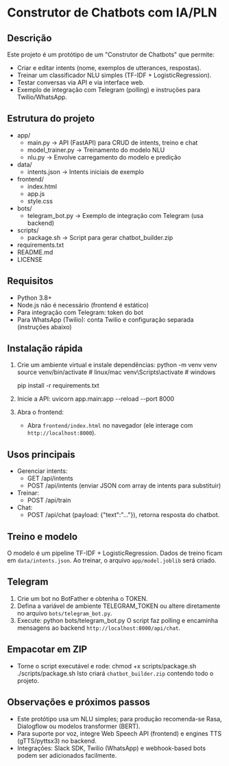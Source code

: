 # Construtor de Chatbots com IA/PLN

Descrição
---------
Este projeto é um protótipo de um "Construtor de Chatbots" que permite:
- Criar e editar intents (nome, exemplos de utterances, respostas).
- Treinar um classificador NLU simples (TF-IDF + LogisticRegression).
- Testar conversas via API e via interface web.
- Exemplo de integração com Telegram (polling) e instruções para Twilio/WhatsApp.

Estrutura do projeto
--------------------
- app/
  - main.py                -> API (FastAPI) para CRUD de intents, treino e chat
  - model_trainer.py       -> Treinamento do modelo NLU
  - nlu.py                 -> Envolve carregamento do modelo e predição
- data/
  - intents.json           -> Intents iniciais de exemplo
- frontend/
  - index.html
  - app.js
  - style.css
- bots/
  - telegram_bot.py        -> Exemplo de integração com Telegram (usa backend)
- scripts/
  - package.sh             -> Script para gerar chatbot_builder.zip
- requirements.txt
- README.md
- LICENSE

Requisitos
----------
- Python 3.8+
- Node.js não é necessário (frontend é estático)
- Para integração com Telegram: token do bot
- Para WhatsApp (Twilio): conta Twilio e configuração separada (instruções abaixo)

Instalação rápida
-----------------
1. Crie um ambiente virtual e instale dependências:
   python -m venv venv
   source venv/bin/activate  # linux/mac
   venv\Scripts\activate     # windows

   pip install -r requirements.txt

2. Inicie a API:
   uvicorn app.main:app --reload --port 8000

3. Abra o frontend:
   - Abra `frontend/index.html` no navegador (ele interage com `http://localhost:8000`).

Usos principais
---------------
- Gerenciar intents:
  - GET /api/intents
  - POST /api/intents  (enviar JSON com array de intents para substituir)
- Treinar:
  - POST /api/train
- Chat:
  - POST /api/chat  (payload: {"text":"..."}), retorna resposta do chatbot.

Treino e modelo
---------------
O modelo é um pipeline TF-IDF + LogisticRegression. Dados de treino ficam em `data/intents.json`.
Ao treinar, o arquivo `app/model.joblib` será criado.

Telegram
--------
1. Crie um bot no BotFather e obtenha o TOKEN.
2. Defina a variável de ambiente TELEGRAM_TOKEN ou altere diretamente no arquivo `bots/telegram_bot.py`.
3. Execute:
   python bots/telegram_bot.py
O script faz polling e encaminha mensagens ao backend `http://localhost:8000/api/chat`.

Empacotar em ZIP
----------------
- Torne o script executável e rode:
  chmod +x scripts/package.sh
  ./scripts/package.sh
Isto criará `chatbot_builder.zip` contendo todo o projeto.

Observações e próximos passos
----------------------------
- Este protótipo usa um NLU simples; para produção recomenda-se Rasa, Dialogflow ou modelos transformer (BERT). 
- Para suporte por voz, integre Web Speech API (frontend) e engines TTS (gTTS/pyttsx3) no backend.
- Integrações: Slack SDK, Twilio (WhatsApp) e webhook-based bots podem ser adicionados facilmente.
